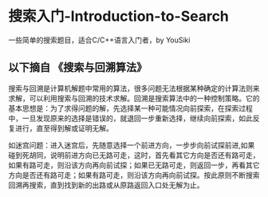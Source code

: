 # 搜索入门-Introduction-to-Search

一些简单的搜索题目，适合C/C++语言入门者，by YouSiki

## 以下摘自 《搜索与回溯算法》

搜索与回溯是计算机解题中常用的算法，很多问题无法根据某种确定的计算法则来求解，可以利用搜索与回溯的技术求解。回溯是搜索算法中的一种控制策略。它的基本思想是：为了求得问题的解，先选择某一种可能情况向前探索，在探索过程中，一旦发现原来的选择是错误的，就退回一步重新选择，继续向前探索，如此反复进行，直至得到解或证明无解。

如迷宫问题：进入迷宫后，先随意选择一个前进方向，一步步向前试探前进,如果碰到死胡同，说明前进方向已无路可走，这时，首先看其它方向是否还有路可走，如果有路可走，则沿该方向再向前试探；如果已无路可走，则返回一步，再看其它方向是否还有路可走；如果有路可走，则沿该方向再向前试探。按此原则不断搜索回溯再搜索，直到找到新的出路或从原路返回入口处无解为止。
